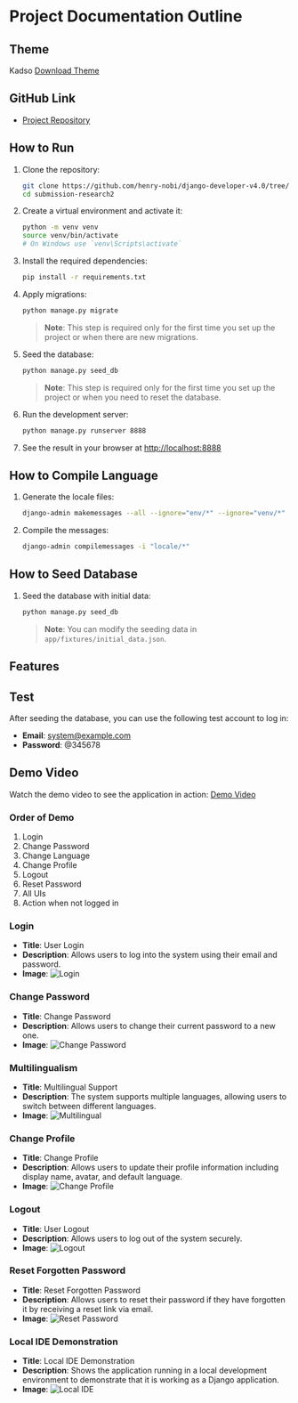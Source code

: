 # Project Documentation Outline
## Theme
Kadso
[Download Theme](https://www.buzzerboysites.com/html_kits/kadso.zip)

## GitHub Link
- [Project Repository](https://github.com/henry-nobi/django-developer-v4.0/tree/main/submission-research2)

## How to Run
1. Clone the repository:
    ```bash
    git clone https://github.com/henry-nobi/django-developer-v4.0/tree/main/submission-research2.git
    cd submission-research2
    ```
2. Create a virtual environment and activate it:
    ```bash
    python -m venv venv
    source venv/bin/activate  
    # On Windows use `venv\Scripts\activate`
    ```
3. Install the required dependencies:
    ```bash
    pip install -r requirements.txt
    ```
4. Apply migrations:
    ```bash
    python manage.py migrate
    ```
    > **Note**: This step is required only for the first time you set up the project or when there are new migrations.

5. Seed the database:
    ```bash
    python manage.py seed_db
    ```
    > **Note**: This step is required only for the first time you set up the project or when you need to reset the database.

6. Run the development server:
    ```bash
    python manage.py runserver 8888
    ```

7. See the result in your browser at [http://localhost:8888](http://localhost:8888)

## How to Compile Language
1. Generate the locale files:
    ```bash
    django-admin makemessages --all --ignore="env/*" --ignore="venv/*" --extension=html,py
    ```
2. Compile the messages:
    ```bash
    django-admin compilemessages -i "locale/*"
    ```
## How to Seed Database
1. Seed the database with initial data:
    ```bash
    python manage.py seed_db
    ```
    > **Note**: You can modify the seeding data in `app/fixtures/initial_data.json`.

## Features

## Test
After seeding the database, you can use the following test account to log in:
- **Email**: system@example.com
- **Password**: @345678

## Demo Video
Watch the demo video to see the application in action: [Demo Video](https://drive.google.com/file/d/1wt-XI1pkIbAZKnVN7kAeph6zZC9KXtYp/view?usp=sharing)

### Order of Demo
1. Login
2. Change Password
3. Change Language
4. Change Profile
5. Logout
6. Reset Password
7. All UIs
8. Action when not logged in

### Login
- **Title**: User Login
- **Description**: Allows users to log into the system using their email and password.
- **Image**: ![Login](/submission-research2/screenshots/login.png)

### Change Password
- **Title**: Change Password
- **Description**: Allows users to change their current password to a new one.
- **Image**: ![Change Password](/submission-research2/screenshots/change-pwd.png)

### Multilingualism
- **Title**: Multilingual Support
- **Description**: The system supports multiple languages, allowing users to switch between different languages.
- **Image**: ![Multilingual](/submission-research2/screenshots/language.png)

### Change Profile
- **Title**: Change Profile
- **Description**: Allows users to update their profile information including display name, avatar, and default language.
- **Image**: ![Change Profile](/submission-research2/screenshots/change-profile.png)

### Logout
- **Title**: User Logout
- **Description**: Allows users to log out of the system securely.
- **Image**: ![Logout](/submission-research2/screenshots/logout.png)

### Reset Forgotten Password
- **Title**: Reset Forgotten Password
- **Description**: Allows users to reset their password if they have forgotten it by receiving a reset link via email.
- **Image**: ![Reset Password](/submission-research2/screenshots/reset-pwd.png)

### Local IDE Demonstration
- **Title**: Local IDE Demonstration
- **Description**: Shows the application running in a local development environment to demonstrate that it is working as a Django application.
- **Image**: ![Local IDE](/submission-research2/screenshots/local-ide.png)
